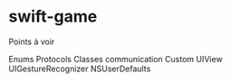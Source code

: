 # swift-game

Points à voir

Enums
Protocols
Classes communication
Custom UIView
UIGestureRecognizer
NSUserDefaults

